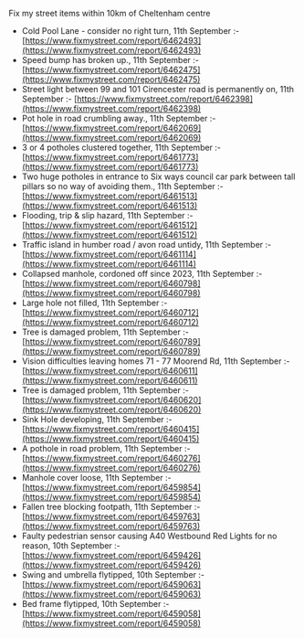 Fix my street items within 10km of Cheltenham centre

<!-- fix_marker starts -->

- Cold Pool Lane - consider no right turn, 11th September :- [https://www.fixmystreet.com/report/6462493](https://www.fixmystreet.com/report/6462493)
- Speed bump has broken up., 11th September :- [https://www.fixmystreet.com/report/6462475](https://www.fixmystreet.com/report/6462475)
- Street light between 99 and 101 Cirencester road is permanently on, 11th September :- [https://www.fixmystreet.com/report/6462398](https://www.fixmystreet.com/report/6462398)
- Pot hole in road crumbling away., 11th September :- [https://www.fixmystreet.com/report/6462069](https://www.fixmystreet.com/report/6462069)
- 3 or 4 potholes clustered together, 11th September :- [https://www.fixmystreet.com/report/6461773](https://www.fixmystreet.com/report/6461773)
- Two huge potholes in entrance to Six ways council car park between tall pillars so no way of avoiding them., 11th September :- [https://www.fixmystreet.com/report/6461513](https://www.fixmystreet.com/report/6461513)
- Flooding, trip & slip hazard, 11th September :- [https://www.fixmystreet.com/report/6461512](https://www.fixmystreet.com/report/6461512)
- Traffic island in humber road / avon road untidy, 11th September :- [https://www.fixmystreet.com/report/6461114](https://www.fixmystreet.com/report/6461114)
- Collapsed manhole, cordoned off since 2023, 11th September :- [https://www.fixmystreet.com/report/6460798](https://www.fixmystreet.com/report/6460798)
- Large hole not filled, 11th September :- [https://www.fixmystreet.com/report/6460712](https://www.fixmystreet.com/report/6460712)
- Tree is damaged problem, 11th September :- [https://www.fixmystreet.com/report/6460789](https://www.fixmystreet.com/report/6460789)
- Vision difficulties leaving homes 71 - 77 Moorend Rd, 11th September :- [https://www.fixmystreet.com/report/6460611](https://www.fixmystreet.com/report/6460611)
- Tree is damaged problem, 11th September :- [https://www.fixmystreet.com/report/6460620](https://www.fixmystreet.com/report/6460620)
- Sink Hole developing, 11th September :- [https://www.fixmystreet.com/report/6460415](https://www.fixmystreet.com/report/6460415)
- A pothole in road problem, 11th September :- [https://www.fixmystreet.com/report/6460276](https://www.fixmystreet.com/report/6460276)
- Manhole cover loose, 11th September :- [https://www.fixmystreet.com/report/6459854](https://www.fixmystreet.com/report/6459854)
- Fallen tree blocking footpath, 11th September :- [https://www.fixmystreet.com/report/6459763](https://www.fixmystreet.com/report/6459763)
- Faulty pedestrian sensor causing A40 Westbound Red Lights for no reason, 10th September :- [https://www.fixmystreet.com/report/6459426](https://www.fixmystreet.com/report/6459426)
- Swing and umbrella flytipped, 10th September :- [https://www.fixmystreet.com/report/6459063](https://www.fixmystreet.com/report/6459063)
- Bed frame flytipped, 10th September :- [https://www.fixmystreet.com/report/6459058](https://www.fixmystreet.com/report/6459058)

<!-- fix_marker ends -->